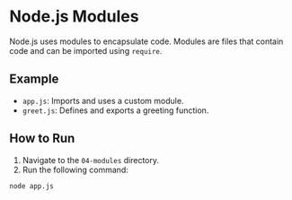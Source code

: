# Node.js Modules

Node.js uses modules to encapsulate code. Modules are files that contain code
and can be imported using `require`.

## Example

- `app.js`: Imports and uses a custom module.
- `greet.js`: Defines and exports a greeting function.

## How to Run

1. Navigate to the `04-modules` directory.
2. Run the following command:

```sh
node app.js
```
